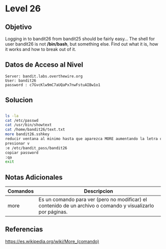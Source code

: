 # Level 26
## Objetivo
Logging in to bandit26 from bandit25 should be fairly easy… The shell for user bandit26 is not **/bin/bash**, but something else. Find out what it is, how it works and how to break out of it.
## Datos de Acceso al Nivel
```
Server: bandit.labs.overthewire.org
User: bandit26
password : c7GvcKlw9mC7aUQaPx7nwFstuAIBw1o1

```
## Solucion
```Bash

ls -la
cat /etc/passwd
cat /usr/bin/showtext
cat /home/bandit26/text.txt
more bandit26.sshkey
reducir ventana al minimo hasta que aparezca MORE aumentando la letra del shell
presionar v
:e /etc/bandit_pass/bandit26
copiar password
:qa
exit

```
## Notas Adicionales
|**Comandos**|**Descripcion**|
|--------|-------------|
|more|Es un comando para ver (pero no modificar) el contenido de un archivo o comando y visualizarlo por páginas.|

## Referencias
https://es.wikipedia.org/wiki/More_(comando)


